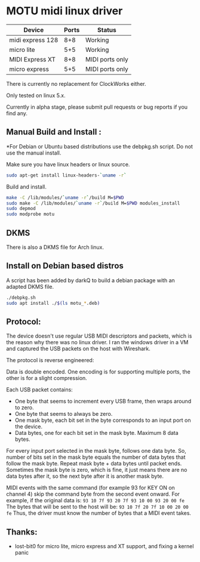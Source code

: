 MOTU midi linux driver
==================================

| Device           | Ports | Status          |
|------------------|-------|-----------------|
| midi express 128 | 8+8   | Working         |
| micro lite       | 5+5   | Working         |
| MIDI Express XT  | 8+8   | MIDI ports only |
| micro express    | 5+5   | MIDI ports only |

There is currently no replacement for ClockWorks either.

Only tested on linux 5.x.

Currently in alpha stage, please submit pull requests or bug reports if you find any.

Manual Build and Install :
--------------------------

*For Debian or Ubuntu based distributions use the debpkg.sh script. Do not use the manual install.

Make sure you have linux headers or linux source.

```bash
sudo apt-get install linux-headers-`uname -r`
```

Build and install.

```bash
make -C /lib/modules/`uname -r`/build M=$PWD
sudo make -C /lib/modules/`uname -r`/build M=$PWD modules_install
sudo depmod
sudo modprobe motu
```

DKMS
----

There is also a DKMS file for Arch linux.

Install on Debian based distros
--------------------------------

A script has been added by darkQ to build a debian package with an adapted DKMS file.
```bash
./debpkg.sh
sudo apt install ./$(ls motu_*.deb)
```


Protocol:
---------

The device doesn't use regular USB MIDI descriptors and packets, which is the reason why there was no linux driver.
I ran the windows driver in a VM and captured the USB packets on the host with Wireshark.

The protocol is reverse engineered:

Data is double encoded. One encoding is for supporting multiple ports, the other is for a slight compression.

Each USB packet contains:
- One byte that seems to increment every USB frame, then wraps around to zero.
- One byte that seems to always be zero.
- One mask byte, each bit set in the byte corresponds to an input port on the device.
- Data bytes, one for each bit set in the mask byte. Maximum 8 data bytes.

For every input port selected in the mask byte, follows one data byte.
So, number of bits set in the mask byte equals
the number of data bytes that follow the mask byte.
Repeat mask byte + data bytes until packet ends.
Sometimes the mask byte is zero, which is fine,
it just means there are no data bytes after  it,
so the next byte after it is another mask byte.

MIDI events with the same command (for example 93 for KEY ON on channel 4)
skip the command byte from the second event onward.
For example, if the original data is:
```93 10 7f 93 20 7f 93 10 00 93 20 00 fe```
The bytes that will be sent to the host will be:
```93 10 7f 20 7f 10 00 20 00 fe```
Thus, the driver must know the number of bytes that a MIDI event takes.

Thanks:
-------

* lost-bit0 for micro lite, micro express and XT support, and fixing a kernel panic
